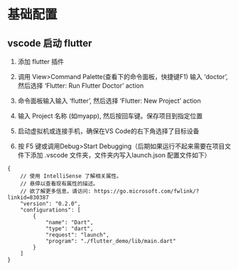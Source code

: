 # 基础配置




## vscode 启动 flutter

1. 添加 flutter 插件

2. 调用 View>Command Palette(查看下的命令面板，快捷键F1) 输入 ‘doctor’, 然后选择 ‘Flutter: Run Flutter Doctor’ action

3. 命令面板输入输入 ‘flutter’, 然后选择 ‘Flutter: New Project’ action

4. 输入 Project 名称 (如myapp), 然后按回车键。保存项目到指定位置

5. 启动虚拟机或连接手机，确保在VS Code的右下角选择了目标设备

6. 按 F5 键或调用Debug>Start Debugging（后期如果运行不起来需要在项目文件下添加 .vscode 文件夹，文件夹内写入launch.json 配置文件如下）

```
{
    // 使用 IntelliSense 了解相关属性。 
    // 悬停以查看现有属性的描述。
    // 欲了解更多信息，请访问: https://go.microsoft.com/fwlink/?linkid=830387
    "version": "0.2.0",
    "configurations": [
        {
            "name": "Dart",
            "type": "dart",
            "request": "launch",
            "program": "./flutter_demo/lib/main.dart"
        }
    ]
}

```